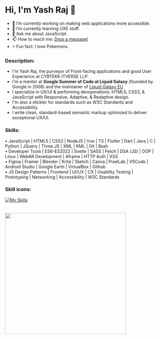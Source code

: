# Hi, I'm Yash Raj 👋

- 🔭 I’m currently working on making web applications more accessible.
- 🌱 I’m currently learning UXE stuff.
- 💬 Ask me about JavaScript.
- 📫 How to reach me: [Drop a message!](https://www.linkedin.com/in/yash-raj-bharti-5693b6183/)
- ⚡ Fun fact: I love Pokemons.

### Description:
* I'm Yash Raj, the purveyor of Front-facing applications and good User Experience at CYBTEKK ITVERSE LLP.
* I'm a mentor at **Google Summer of Code at Liquid Galaxy** (founded by Google in 2008) and the maintainer of [Liquid Galaxy EU](https://www.liquidgalaxy.eu)
* I specialize in UX/UI & performing devoperations: HTML5, CSS3, & JavaScript with Responsive, Adaptive, & Redaptive design. 
* I'm also a stickler for standards such as W3C Standards and Accessibility.
* I write clean, standard-based semantic markup optimized to deliver exceptional UX/UI.
  
### Skills:     
• JavaScript | HTML5 | CSS3 | NodeJS | Vue | TS | Flutter | Dart | Java | C | Python | JQuery | Three.JS | XML | KML | Git | Bash   
• Developer Tools | ES6-ES2022 | Svelte | SASS | Fetch | DSA (JS) | OOP | Linux | WebAR Development | Aframe | HTTP Auth | XSS   
• Figma | Framer | Blender | Krita | Sketch | Canva | PixelLab | VSCode | Android Studio | Google Earth | VirtualBox | Github   
• JS Design Patterns | Frontend | UI/UX | CX | Usability Testing | Prototyping | Networking | Accessibility | W3C Standards   

### Skill icons:
[![My Skills](https://skillicons.dev/icons?i=js,html,css,nodejs,vue,ts,flutter,dart,java,c,python,jquery,threejs,git,bash,svelte,sass,linux,figma,blender,vscode,androidstudio,github,replit,netlify)](https://skillicons.dev)    
&nbsp;
&nbsp;     
&nbsp;  
<img src="https://github-readme-stats.vercel.app/api?username=yashrajbharti&show_icons=true&theme=dark" width="400">

